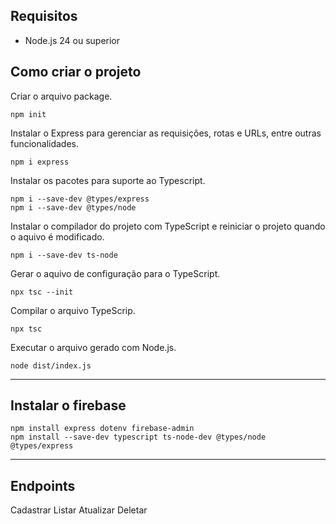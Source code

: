 ## Requisitos

* Node.js 24 ou superior

## Como criar o projeto

Criar o arquivo package.
```
npm init
```

Instalar o Express para gerenciar as requisições, rotas e URLs, entre outras funcionalidades.

```
npm i express
```

Instalar os pacotes para suporte ao Typescript.

```
npm i --save-dev @types/express
npm i --save-dev @types/node
```

Instalar o compilador do projeto com TypeScript e reiniciar o projeto quando o aquivo é modificado.

```
npm i --save-dev ts-node
```

Gerar o aquivo de configuração para o TypeScript.

```
npx tsc --init
```

Compilar o arquivo TypeScrip.
```
npx tsc
```

Executar o arquivo gerado com Node.js.
```
node dist/index.js
```
---

## Instalar o firebase

```
npm install express dotenv firebase-admin
npm install --save-dev typescript ts-node-dev @types/node @types/express
```

---

 
## Endpoints

Cadastrar
Listar
Atualizar
Deletar



